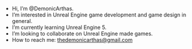 - Hi, I’m @DemonicArthas.
- I’m interested in Unreal Engine game development and game design in general.
- I’m currently learning Unreal Engine 5.
- I’m looking to collaborate on Unreal Engine made games.
- How to reach me: thedemonicarthas@gmail.com
